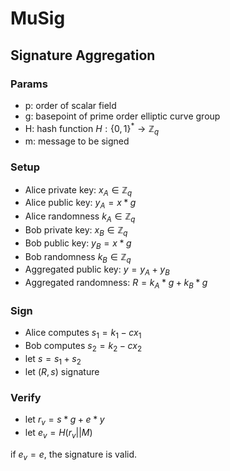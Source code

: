 # MuSig

## Signature Aggregation

### Params

- p: order of scalar field
- g: basepoint of prime order elliptic curve group
- H: hash function $H: \{0,1\}^* \rightarrow \mathbb Z_q$
- m: message to be signed

### Setup

- Alice private key: $x_A \in \mathbb Z_q$
- Alice public key: $y_A = x * g$
- Alice randomness $k_A \in \mathbb Z_q$
- Bob private key: $x_B \in \mathbb Z_q$
- Bob public key: $y_B = x * g$
- Bob randomness $k_B \in \mathbb Z_q$
- Aggregated public key: $y = y_A + y_B$
- Aggregated randomness: $R = k_A * g + k_B * g$

### Sign

- Alice computes $s_1 = k_1 - cx_1$
- Bob computes $s_2 = k_2 - cx_2$
- let $s = s_1 + s_2$
- let $(R, s)$ signature

### Verify

- let $r_v = s * g + e * y$
- let $e_v = H(r_v || M)$

if $e_v = e$, the signature is valid.
